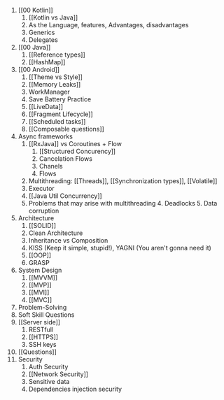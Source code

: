  1. [[00 Kotlin]] 
	1. [[Kotlin vs Java]]
	2. As the Language, features, Advantages, disadvantages
	3. Generics
	4. Delegates
3. [[00 Java]]
	1. [[Reference types]]
	2. [[HashMap]]
4. [[00 Android]]
	1. [[Theme vs Style]]
	2. [[Memory Leaks]]
	3. WorkManager
	4. Save Battery Practice
	5. [[LiveData]]
	6. [[Fragment Lifecycle]]
	7. [[Scheduled tasks]]
	8. [[Composable questions]]
5. Async frameworks
	1. [[RxJava]] vs Coroutines + Flow
		1. [[Structured Concurency]]
		2. Cancelation Flows
		3. Chanels
		4. Flows
	2. Multithreading: [[Threads]], [[Synchronization types]], [[Volatile]]
	3. Executor
	4. [[Java Util Concurrency]]
	5. Problems that may arise with multithreading
		4. Deadlocks
		5. Data corruption
6. Architecture
	1. [[SOLID]]
	2. Clean Architecture
	3. Inheritance vs Composition
	4. KISS (Keep it simple, stupid!), YAGNI (You aren't gonna need it)
	5. [[OOP]] 
	6. GRASP
7. System Design
	1. [[MVVM]]
	2. [[MVP]]
	3. [[MVI]]
	4. [[MVC]]
8. Problem-Solving
9. Soft Skill Questions
10. [[Server side]]
	1. RESTfull
	2. [[HTTPS]]
	3. SSH keys
11. [[Questions]]
12. Security
	1. Auth Security
	2. [[Network Security]]
	3. Sensitive data
	4. Dependencies injection security

